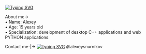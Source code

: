 [![Typing SVG](https://readme-typing-svg.demolab.com?font=Fira+Code&weight=500&size=27&pause=1000&width=435&lines=Quist+)](https://git.io/typing-svg)

About me->  
      • Name: Alexey  
      • Age: 15 years old  
      • Specialization: development of desktop C++ applications and web PYTHON applications  
  
Contact me-|->
  [![Typing SVG](https://readme-typing-svg.demolab.com?font=Fira+Code&weight=500&size=27&pause=1000&width=435&lines=TELEGRAM%3A+)](https://git.io/typing-svg) @alexeysnurnikov
